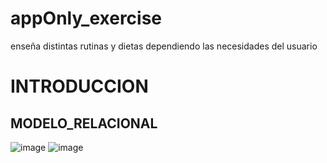 # appOnly_exercise
enseña distintas rutinas y dietas dependiendo las necesidades del usuario
# INTRODUCCION
## MODELO_RELACIONAL
![image](https://github.com/elsagallegos/appOnly_exercise/assets/169268131/8e941fdb-ebc5-4a53-a0d7-33833fa101cf)
![image](modelo.jpg)
